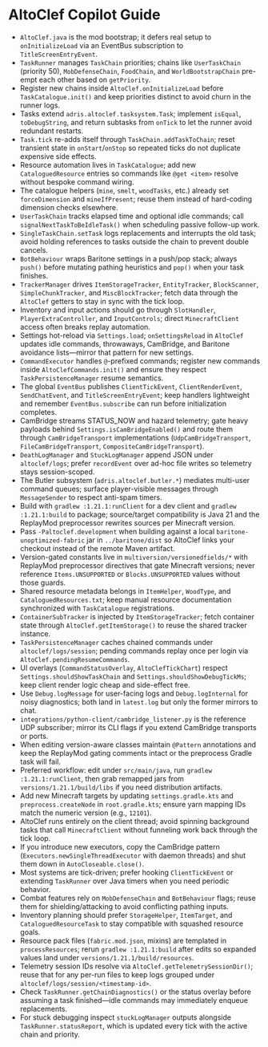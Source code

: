 # AltoClef Copilot Guide
- `AltoClef.java` is the mod bootstrap; it defers real setup to `onInitializeLoad` via an EventBus subscription to `TitleScreenEntryEvent`.
- `TaskRunner` manages `TaskChain` priorities; chains like `UserTaskChain` (priority 50), `MobDefenseChain`, `FoodChain`, and `WorldBootstrapChain` pre-empt each other based on `getPriority`.
- Register new chains inside `AltoClef.onInitializeLoad` before `TaskCatalogue.init()` and keep priorities distinct to avoid churn in the runner logs.
- Tasks extend `adris.altoclef.tasksystem.Task`; implement `isEqual`, `toDebugString`, and return subtasks from `onTick` to let the runner avoid redundant restarts.
- `Task.tick` re-adds itself through `TaskChain.addTaskToChain`; reset transient state in `onStart`/`onStop` so repeated ticks do not duplicate expensive side effects.
- Resource automation lives in `TaskCatalogue`; add new `CataloguedResource` entries so commands like `@get <item>` resolve without bespoke command wiring.
- The catalogue helpers (`mine`, `smelt`, `woodTasks`, etc.) already set `forceDimension` and `mineIfPresent`; reuse them instead of hard-coding dimension checks elsewhere.
- `UserTaskChain` tracks elapsed time and optional idle commands; call `signalNextTaskToBeIdleTask()` when scheduling passive follow-up work.
- `SingleTaskChain.setTask` logs replacements and interrupts the old task; avoid holding references to tasks outside the chain to prevent double cancels.
- `BotBehaviour` wraps Baritone settings in a push/pop stack; always `push()` before mutating pathing heuristics and `pop()` when your task finishes.
- `TrackerManager` drives `ItemStorageTracker`, `EntityTracker`, `BlockScanner`, `SimpleChunkTracker`, and `MiscBlockTracker`; fetch data through the `AltoClef` getters to stay in sync with the tick loop.
- Inventory and input actions should go through `SlotHandler`, `PlayerExtraController`, and `InputControls`; direct `MinecraftClient` access often breaks replay automation.
- Settings hot-reload via `Settings.load`; `onSettingsReload` in `AltoClef` updates idle commands, throwaways, CamBridge, and Baritone avoidance lists—mirror that pattern for new settings.
- `CommandExecutor` handles `@`-prefixed commands; register new commands inside `AltoClefCommands.init()` and ensure they respect `TaskPersistenceManager` resume semantics.
- The global `EventBus` publishes `ClientTickEvent`, `ClientRenderEvent`, `SendChatEvent`, and `TitleScreenEntryEvent`; keep handlers lightweight and remember `EventBus.subscribe` can run before initialization completes.
- CamBridge streams STATUS_NOW and hazard telemetry; gate heavy payloads behind `Settings.isCamBridgeEnabled()` and route them through `CamBridgeTransport` implementations (`UdpCamBridgeTransport`, `FileCamBridgeTransport`, `CompositeCamBridgeTransport`).
- `DeathLogManager` and `StuckLogManager` append JSON under `altoclef/logs`; prefer `recordEvent` over ad-hoc file writes so telemetry stays session-scoped.
- The Butler subsystem (`adris.altoclef.butler.*`) mediates multi-user command queues; surface player-visible messages through `MessageSender` to respect anti-spam timers.
- Build with `gradlew :1.21.1:runClient` for a dev client and `gradlew :1.21.1:build` to package; source/target compatibility is Java 21 and the ReplayMod preprocessor rewrites sources per Minecraft version.
- Pass `-Paltoclef.development` when building against a local `baritone-unoptimized-fabric` jar in `../baritone/dist` so AltoClef links your checkout instead of the remote Maven artifact.
- Version-gated constants live in `multiversion/versionedfields/*` with ReplayMod preprocessor directives that gate Minecraft versions; never reference `Items.UNSUPPORTED` or `Blocks.UNSUPPORTED` values without those guards.
- Shared resource metadata belongs in `ItemHelper`, `WoodType`, and `CataloguedResources.txt`; keep manual resource documentation synchronized with `TaskCatalogue` registrations.
- `ContainerSubTracker` is injected by `ItemStorageTracker`; fetch container state through `AltoClef.getItemStorage()` to reuse the shared tracker instance.
- `TaskPersistenceManager` caches chained commands under `altoclef/logs/session`; pending commands replay once per login via `AltoClef.pendingResumeCommands`.
- UI overlays (`CommandStatusOverlay`, `AltoClefTickChart`) respect `Settings.shouldShowTaskChain` and `Settings.shouldShowDebugTickMs`; keep client render logic cheap and side-effect free.
- Use `Debug.logMessage` for user-facing logs and `Debug.logInternal` for noisy diagnostics; both land in `latest.log` but only the former mirrors to chat.
- `integrations/python-client/cambridge_listener.py` is the reference UDP subscriber; mirror its CLI flags if you extend CamBridge transports or ports.
- When editing version-aware classes maintain `@Pattern` annotations and keep the ReplayMod gating comments intact or the preprocess Gradle task will fail.
- Preferred workflow: edit under `src/main/java`, run `gradlew :1.21.1:runClient`, then grab remapped jars from `versions/1.21.1/build/libs` if you need distribution artifacts.
- Add new Minecraft targets by updating `settings.gradle.kts` and `preprocess.createNode` in `root.gradle.kts`; ensure yarn mapping IDs match the numeric version (e.g., `12101`).
- AltoClef runs entirely on the client thread; avoid spinning background tasks that call `MinecraftClient` without funneling work back through the tick loop.
- If you introduce new executors, copy the CamBridge pattern (`Executors.newSingleThreadExecutor` with daemon threads) and shut them down in `AutoCloseable.close()`.
- Most systems are tick-driven; prefer hooking `ClientTickEvent` or extending `TaskRunner` over Java timers when you need periodic behavior.
- Combat features rely on `MobDefenseChain` and `BotBehaviour` flags; reuse them for shielding/attacking to avoid conflicting pathing inputs.
- Inventory planning should prefer `StorageHelper`, `ItemTarget`, and `CataloguedResourceTask` to stay compatible with squashed resource goals.
- Resource pack files (`fabric.mod.json`, mixins) are templated in `processResources`; rerun `gradlew :1.21.1:build` after edits so expanded values land under `versions/1.21.1/build/resources`.
- Telemetry session IDs resolve via `AltoClef.getTelemetrySessionDir()`; reuse that for any per-run files to keep logs grouped under `altoclef/logs/session/<timestamp-id>`.
- Check `TaskRunner.getChainDiagnostics()` or the status overlay before assuming a task finished—idle commands may immediately enqueue replacements.
- For stuck debugging inspect `stuckLogManager` outputs alongside `TaskRunner.statusReport`, which is updated every tick with the active chain and priority.